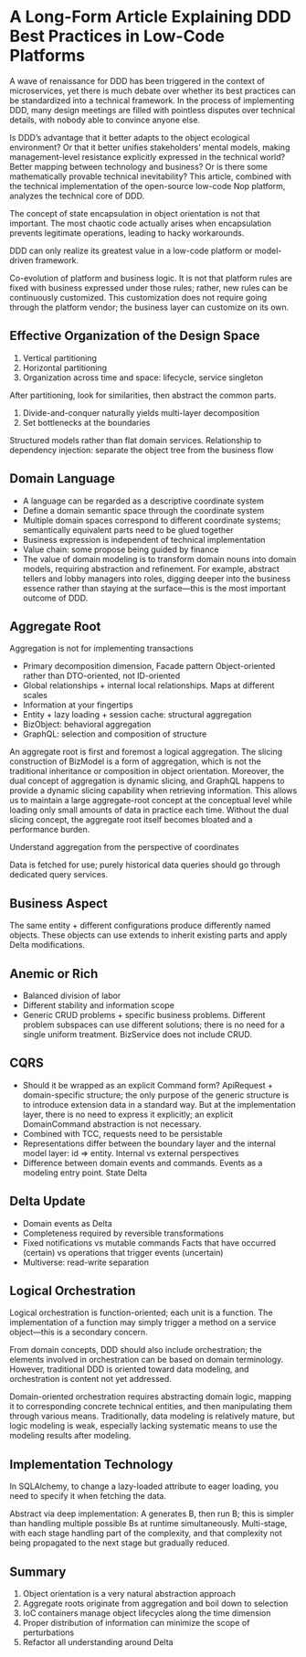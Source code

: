 # A Long-Form Article Explaining DDD Best Practices in Low-Code Platforms

A wave of renaissance for DDD has been triggered in the context of microservices, yet there is much debate over whether its best practices can be standardized into a technical framework. In the process of implementing DDD, many design meetings are filled with pointless disputes over technical details, with nobody able to convince anyone else.

Is DDD’s advantage that it better adapts to the object ecological environment? Or that it better unifies stakeholders’ mental models, making management-level resistance explicitly expressed in the technical world? Better mapping between technology and business? Or is there some mathematically provable technical inevitability? This article, combined with the technical implementation of the open-source low-code Nop platform, analyzes the technical core of DDD.

The concept of state encapsulation in object orientation is not that important. The most chaotic code actually arises when encapsulation prevents legitimate operations, leading to hacky workarounds.

DDD can only realize its greatest value in a low-code platform or model-driven framework.

Co-evolution of platform and business logic. It is not that platform rules are fixed with business expressed under those rules; rather, new rules can be continuously customized. This customization does not require going through the platform vendor; the business layer can customize on its own.

## Effective Organization of the Design Space

1. Vertical partitioning
2. Horizontal partitioning
3. Organization across time and space: lifecycle, service singleton

After partitioning, look for similarities, then abstract the common parts.

1. Divide-and-conquer naturally yields multi-layer decomposition
2. Set bottlenecks at the boundaries

Structured models rather than flat domain services.
Relationship to dependency injection: separate the object tree from the business flow

## Domain Language

* A language can be regarded as a descriptive coordinate system
* Define a domain semantic space through the coordinate system
* Multiple domain spaces correspond to different coordinate systems; semantically equivalent parts need to be glued together
* Business expression is independent of technical implementation
* Value chain: some propose being guided by finance
* The value of domain modeling is to transform domain nouns into domain models, requiring abstraction and refinement. For example, abstract tellers and lobby managers into roles, digging deeper into the business essence rather than staying at the surface—this is the most important outcome of DDD.

## Aggregate Root
Aggregation is not for implementing transactions

* Primary decomposition dimension, Facade pattern
  Object-oriented rather than DTO-oriented, not ID-oriented
* Global relationships + internal local relationships. Maps at different scales
* Information at your fingertips
* Entity + lazy loading + session cache: structural aggregation
* BizObject: behavioral aggregation
* GraphQL: selection and composition of structure

An aggregate root is first and foremost a logical aggregation. The slicing construction of BizModel is a form of aggregation, which is not the traditional inheritance or composition in object orientation. Moreover, the dual concept of aggregation is dynamic slicing, and GraphQL happens to provide a dynamic slicing capability when retrieving information. This allows us to maintain a large aggregate-root concept at the conceptual level while loading only small amounts of data in practice each time. Without the dual slicing concept, the aggregate root itself becomes bloated and a performance burden.

Understand aggregation from the perspective of coordinates

Data is fetched for use; purely historical data queries should go through dedicated query services.

## Business Aspect
The same entity + different configurations produce differently named objects. These objects can use extends to inherit existing parts and apply Delta modifications.

## Anemic or Rich

* Balanced division of labor
* Different stability and information scope
* Generic CRUD problems + specific business problems. Different problem subspaces can use different solutions; there is no need for a single uniform treatment. BizService does not include CRUD.

## CQRS
* Should it be wrapped as an explicit Command form? ApiRequest + domain-specific structure; the only purpose of the generic structure is to introduce extension data in a standard way. But at the implementation layer, there is no need to express it explicitly; an explicit DomainCommand abstraction is not necessary.
* Combined with TCC, requests need to be persistable
* Representations differ between the boundary layer and the internal model layer: id => entity. Internal vs external perspectives
* Difference between domain events and commands. Events as a modeling entry point. State Delta

## Delta Update

* Domain events as Delta
* Completeness required by reversible transformations
* Fixed notifications vs mutable commands
  Facts that have occurred (certain) vs operations that trigger events (uncertain)
* Multiverse: read-write separation

## Logical Orchestration

Logical orchestration is function-oriented; each unit is a function. The implementation of a function may simply trigger a method on a service object—this is a secondary concern.

From domain concepts, DDD should also include orchestration; the elements involved in orchestration can be based on domain terminology. However, traditional DDD is oriented toward data modeling, and orchestration is content not yet addressed.

Domain-oriented orchestration requires abstracting domain logic, mapping it to corresponding concrete technical entities, and then manipulating them through various means. Traditionally, data modeling is relatively mature, but logic modeling is weak, especially lacking systematic means to use the modeling results after modeling.

## Implementation Technology

In SQLAlchemy, to change a lazy-loaded attribute to eager loading, you need to specify it when fetching the data.

Abstract via deep implementation: A generates B, then run B; this is simpler than handling multiple possible Bs at runtime simultaneously. Multi-stage, with each stage handling part of the complexity, and that complexity not being propagated to the next stage but gradually reduced.

## Summary

1. Object orientation is a very natural abstraction approach
2. Aggregate roots originate from aggregation and boil down to selection
3. IoC containers manage object lifecycles along the time dimension
4. Proper distribution of information can minimize the scope of perturbations
5. Refactor all understanding around Delta

<!-- SOURCE_MD5:27420dd642b67301b95ef42539505c4c-->
